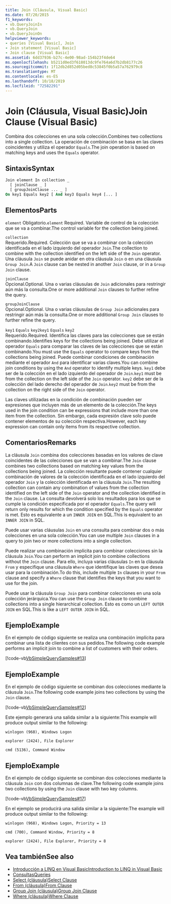 ```yaml
---
title: Join (Cláusula, Visual Basic)
ms.date: 07/20/2015
f1_keywords:
- vb.QueryJoinIn
- vb.QueryJoin
- vb.QueryJoinOn
helpviewer_keywords:
- queries [Visual Basic], Join
- Join statement [Visual Basic]
- Join clause [Visual Basic]
ms.assetid: 6dd37936-b27c-4e00-98ad-154b23f4de64
ms.openlocfilehash: b5211d0ed3f618013dc9fe764a6d7b2db8177c26
ms.sourcegitcommit: 1f12db2d852d05bed8c53845f0b5a57a762979c8
ms.translationtype: MT
ms.contentlocale: es-ES
ms.lasthandoff: 10/18/2019
ms.locfileid: "72582291"
---
```

# <a name="join-clause-visual-basic"></a><span data-ttu-id="95a3b-102">Join (Cláusula, Visual Basic)</span><span class="sxs-lookup"><span data-stu-id="95a3b-102">Join Clause (Visual Basic)</span></span>

<span data-ttu-id="95a3b-103">Combina dos colecciones en una sola colección.</span><span class="sxs-lookup"><span data-stu-id="95a3b-103">Combines two collections into a single collection.</span></span> <span data-ttu-id="95a3b-104">La operación de combinación se basa en las claves coincidentes y utiliza el operador `Equals`.</span><span class="sxs-lookup"><span data-stu-id="95a3b-104">The join operation is based on matching keys and uses the `Equals` operator.</span></span>

## <a name="syntax"></a><span data-ttu-id="95a3b-105">Sintaxis</span><span class="sxs-lookup"><span data-stu-id="95a3b-105">Syntax</span></span>

```vb
Join element In collection _
  [ joinClause _ ]
  [ groupJoinClause ... _ ]
On key1 Equals key2 [ And key3 Equals key4 [... ]
```

## <a name="parts"></a><span data-ttu-id="95a3b-106">Elementos</span><span class="sxs-lookup"><span data-stu-id="95a3b-106">Parts</span></span>

<span data-ttu-id="95a3b-107">`element` Obligatorio.</span><span class="sxs-lookup"><span data-stu-id="95a3b-107">`element` Required.</span></span> <span data-ttu-id="95a3b-108">Variable de control de la colección que se va a combinar.</span><span class="sxs-lookup"><span data-stu-id="95a3b-108">The control variable for the collection being joined.</span></span>

`collection`  
<span data-ttu-id="95a3b-109">Requerido.</span><span class="sxs-lookup"><span data-stu-id="95a3b-109">Required.</span></span> <span data-ttu-id="95a3b-110">Colección que se va a combinar con la colección identificada en el lado izquierdo del operador `Join`.</span><span class="sxs-lookup"><span data-stu-id="95a3b-110">The collection to combine with the collection identified on the left side of the `Join` operator.</span></span> <span data-ttu-id="95a3b-111">Una cláusula `Join` se puede anidar en otra cláusula `Join` o en una cláusula `Group Join`.</span><span class="sxs-lookup"><span data-stu-id="95a3b-111">A `Join` clause can be nested in another `Join` clause, or in a `Group Join` clause.</span></span>

`joinClause`  
<span data-ttu-id="95a3b-112">Opcional.</span><span class="sxs-lookup"><span data-stu-id="95a3b-112">Optional.</span></span> <span data-ttu-id="95a3b-113">Una o varias cláusulas de `Join` adicionales para restringir aún más la consulta.</span><span class="sxs-lookup"><span data-stu-id="95a3b-113">One or more additional `Join` clauses to further refine the query.</span></span>

`groupJoinClause`  
<span data-ttu-id="95a3b-114">Opcional.</span><span class="sxs-lookup"><span data-stu-id="95a3b-114">Optional.</span></span> <span data-ttu-id="95a3b-115">Una o varias cláusulas de `Group Join` adicionales para restringir aún más la consulta.</span><span class="sxs-lookup"><span data-stu-id="95a3b-115">One or more additional `Group Join` clauses to further refine the query.</span></span>

<span data-ttu-id="95a3b-116">`key1` `Equals` `key2`</span><span class="sxs-lookup"><span data-stu-id="95a3b-116">`key1` `Equals` `key2`</span></span>  
<span data-ttu-id="95a3b-117">Requerido.</span><span class="sxs-lookup"><span data-stu-id="95a3b-117">Required.</span></span> <span data-ttu-id="95a3b-118">Identifica las claves para las colecciones que se están combinando.</span><span class="sxs-lookup"><span data-stu-id="95a3b-118">Identifies keys for the collections being joined.</span></span> <span data-ttu-id="95a3b-119">Debe utilizar el operador `Equals` para comparar las claves de las colecciones que se están combinando.</span><span class="sxs-lookup"><span data-stu-id="95a3b-119">You must use the `Equals` operator to compare keys from the collections being joined.</span></span> <span data-ttu-id="95a3b-120">Puede combinar condiciones de combinación mediante el operador `And` para identificar varias claves.</span><span class="sxs-lookup"><span data-stu-id="95a3b-120">You can combine join conditions by using the `And` operator to identify multiple keys.</span></span> <span data-ttu-id="95a3b-121">`key1` debe ser de la colección en el lado izquierdo del operador de `Join`.</span><span class="sxs-lookup"><span data-stu-id="95a3b-121">`key1` must be from the collection on the left side of the `Join` operator.</span></span> <span data-ttu-id="95a3b-122">`key2` debe ser de la colección del lado derecho del operador de `Join`.</span><span class="sxs-lookup"><span data-stu-id="95a3b-122">`key2` must be from the collection on the right side of the `Join` operator.</span></span>

<span data-ttu-id="95a3b-123">Las claves utilizadas en la condición de combinación pueden ser expresiones que incluyen más de un elemento de la colección.</span><span class="sxs-lookup"><span data-stu-id="95a3b-123">The keys used in the join condition can be expressions that include more than one item from the collection.</span></span> <span data-ttu-id="95a3b-124">Sin embargo, cada expresión clave solo puede contener elementos de su colección respectiva.</span><span class="sxs-lookup"><span data-stu-id="95a3b-124">However, each key expression can contain only items from its respective collection.</span></span>

## <a name="remarks"></a><span data-ttu-id="95a3b-125">Comentarios</span><span class="sxs-lookup"><span data-stu-id="95a3b-125">Remarks</span></span>

<span data-ttu-id="95a3b-126">La cláusula `Join` combina dos colecciones basadas en los valores de clave coincidentes de las colecciones que se van a combinar.</span><span class="sxs-lookup"><span data-stu-id="95a3b-126">The `Join` clause combines two collections based on matching key values from the collections being joined.</span></span> <span data-ttu-id="95a3b-127">La colección resultante puede contener cualquier combinación de valores de la colección identificada en el lado izquierdo del operador `Join` y la colección identificada en la cláusula `Join`.</span><span class="sxs-lookup"><span data-stu-id="95a3b-127">The resulting collection can contain any combination of values from the collection identified on the left side of the `Join` operator and the collection identified in the `Join` clause.</span></span> <span data-ttu-id="95a3b-128">La consulta devolverá solo los resultados para los que se cumple la condición especificada por el operador `Equals`.</span><span class="sxs-lookup"><span data-stu-id="95a3b-128">The query will return only results for which the condition specified by the `Equals` operator is met.</span></span> <span data-ttu-id="95a3b-129">Esto es equivalente a un `INNER JOIN` en SQL.</span><span class="sxs-lookup"><span data-stu-id="95a3b-129">This is equivalent to an `INNER JOIN` in SQL.</span></span>

<span data-ttu-id="95a3b-130">Puede usar varias cláusulas `Join` en una consulta para combinar dos o más colecciones en una sola colección.</span><span class="sxs-lookup"><span data-stu-id="95a3b-130">You can use multiple `Join` clauses in a query to join two or more collections into a single collection.</span></span>

<span data-ttu-id="95a3b-131">Puede realizar una combinación implícita para combinar colecciones sin la cláusula `Join`.</span><span class="sxs-lookup"><span data-stu-id="95a3b-131">You can perform an implicit join to combine collections without the `Join` clause.</span></span> <span data-ttu-id="95a3b-132">Para ello, incluya varias cláusulas `In` en la cláusula `From` y especifique una cláusula `Where` que identifique las claves que desea usar para la combinación.</span><span class="sxs-lookup"><span data-stu-id="95a3b-132">To do this, include multiple `In` clauses in your `From` clause and specify a `Where` clause that identifies the keys that you want to use for the join.</span></span>

<span data-ttu-id="95a3b-133">Puede usar la cláusula `Group Join` para combinar colecciones en una sola colección jerárquica.</span><span class="sxs-lookup"><span data-stu-id="95a3b-133">You can use the `Group Join` clause to combine collections into a single hierarchical collection.</span></span> <span data-ttu-id="95a3b-134">Esto es como un `LEFT OUTER JOIN` en SQL.</span><span class="sxs-lookup"><span data-stu-id="95a3b-134">This is like a `LEFT OUTER JOIN` in SQL.</span></span>

## <a name="example"></a><span data-ttu-id="95a3b-135">Ejemplo</span><span class="sxs-lookup"><span data-stu-id="95a3b-135">Example</span></span>

<span data-ttu-id="95a3b-136">En el ejemplo de código siguiente se realiza una combinación implícita para combinar una lista de clientes con sus pedidos.</span><span class="sxs-lookup"><span data-stu-id="95a3b-136">The following code example performs an implicit join to combine a list of customers with their orders.</span></span>

[!code-vb[VbSimpleQuerySamples#13](~/samples/snippets/visualbasic/VS_Snippets_VBCSharp/VbSimpleQuerySamples/VB/QuerySamples1.vb#13)]

## <a name="example"></a><span data-ttu-id="95a3b-137">Ejemplo</span><span class="sxs-lookup"><span data-stu-id="95a3b-137">Example</span></span>

<span data-ttu-id="95a3b-138">En el ejemplo de código siguiente se combinan dos colecciones mediante la cláusula `Join`.</span><span class="sxs-lookup"><span data-stu-id="95a3b-138">The following code example joins two collections by using the `Join` clause.</span></span>

[!code-vb[VbSimpleQuerySamples#12](~/samples/snippets/visualbasic/VS_Snippets_VBCSharp/VbSimpleQuerySamples/VB/QuerySamples2.vb#12)]

<span data-ttu-id="95a3b-139">Este ejemplo generará una salida similar a la siguiente:</span><span class="sxs-lookup"><span data-stu-id="95a3b-139">This example will produce output similar to the following:</span></span>

`winlogon (968), Windows Logon`

`explorer (2424), File Explorer`

`cmd (5136), Command Window`

## <a name="example"></a><span data-ttu-id="95a3b-140">Ejemplo</span><span class="sxs-lookup"><span data-stu-id="95a3b-140">Example</span></span>

<span data-ttu-id="95a3b-141">En el ejemplo de código siguiente se combinan dos colecciones mediante la cláusula `Join` con dos columnas de clave.</span><span class="sxs-lookup"><span data-stu-id="95a3b-141">The following code example joins two collections by using the `Join` clause with two key columns.</span></span>

[!code-vb[VbSimpleQuerySamples#17](~/samples/snippets/visualbasic/VS_Snippets_VBCSharp/VbSimpleQuerySamples/VB/QuerySamples3.vb#17)]

<span data-ttu-id="95a3b-142">En el ejemplo se producirá una salida similar a la siguiente:</span><span class="sxs-lookup"><span data-stu-id="95a3b-142">The example will produce output similar to the following:</span></span>

`winlogon (968), Windows Logon, Priority = 13`

`cmd (700), Command Window, Priority = 8`

`explorer (2424), File Explorer, Priority = 8`

## <a name="see-also"></a><span data-ttu-id="95a3b-143">Vea también</span><span class="sxs-lookup"><span data-stu-id="95a3b-143">See also</span></span>

- [<span data-ttu-id="95a3b-144">Introducción a LINQ en Visual Basic</span><span class="sxs-lookup"><span data-stu-id="95a3b-144">Introduction to LINQ in Visual Basic</span></span>](../../../visual-basic/programming-guide/language-features/linq/introduction-to-linq.md)
- [<span data-ttu-id="95a3b-145">Consultas</span><span class="sxs-lookup"><span data-stu-id="95a3b-145">Queries</span></span>](../../../visual-basic/language-reference/queries/index.md)
- [<span data-ttu-id="95a3b-146">Select (cláusula)</span><span class="sxs-lookup"><span data-stu-id="95a3b-146">Select Clause</span></span>](../../../visual-basic/language-reference/queries/select-clause.md)
- [<span data-ttu-id="95a3b-147">From (cláusula)</span><span class="sxs-lookup"><span data-stu-id="95a3b-147">From Clause</span></span>](../../../visual-basic/language-reference/queries/from-clause.md)
- [<span data-ttu-id="95a3b-148">Group Join (cláusula)</span><span class="sxs-lookup"><span data-stu-id="95a3b-148">Group Join Clause</span></span>](../../../visual-basic/language-reference/queries/group-join-clause.md)
- [<span data-ttu-id="95a3b-149">Where (cláusula)</span><span class="sxs-lookup"><span data-stu-id="95a3b-149">Where Clause</span></span>](../../../visual-basic/language-reference/queries/where-clause.md)
